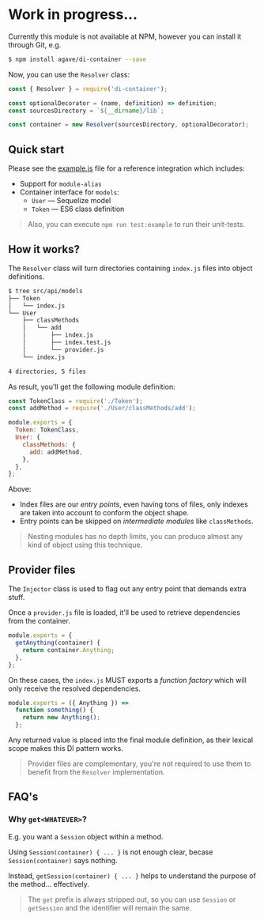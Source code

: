 # Work in progress...

Currently this module is not available at NPM, however you can install it through Git, e.g.

```bash
$ npm install agave/di-container --save
```

Now, you can use the `Resolver` class:

```js
const { Resolver } = require('di-container');

const optionalDecorator = (name, definition) => definition;
const sourcesDirectory = `${__dirname}/lib`;

const container = new Resolver(sourcesDirectory, optionalDecorator);
```

## Quick start

Please see the [example.js](example.js) file for a reference integration which includes:

- Support for `module-alias`
- Container interface for `models`:
  - `User` &mdash; Sequelize model
  - `Token` &mdash; ES6 class definition

> Also, you can execute `npm run test:example` to run their unit-tests.

## How it works?

The `Resolver` class will turn directories containing `index.js` files into object definitions.

```bash
$ tree src/api/models
├── Token
│   └── index.js
└── User
    ├── classMethods
    │   └── add
    │       ├── index.js
    │       ├── index.test.js
    │       └── provider.js
    └── index.js

4 directories, 5 files
```

As result, you'll get the following module definition:

```js
const TokenClass = require('./Token');
const addMethod = require('./User/classMethods/add');

module.exports = {
  Token: TokenClass,
  User: {
    classMethods: {
      add: addMethod,
    },
  },
};
```

Above:

- Index files are our _entry points_, even having tons of files, only indexes are taken into account to conform the object shape.
- Entry points can be skipped on _intermediate modules_ like `classMethods`.

> Nesting modules has no depth limits, you can produce almost any kind of object using this technique.

## Provider files

The `Injector` class is used to flag out any entry point that demands extra stuff.

Once a `provider.js` file is loaded, it’ll be used to retrieve dependencies from the container.

```js
module.exports = {
  getAnything(container) {
    return container.Anything;
  },
};
```

On these cases, the `index.js` MUST exports a _function factory_ which will only receive the resolved dependencies.

```js
module.exports = ({ Anything }) =>
  function something() {
    return new Anything();
  };
```

Any returned value is placed into the final module definition, as their lexical scope makes this DI pattern works.

> Provider files are complementary, you're not required to use them to benefit from the `Resolver` implementation.

## FAQ's

### Why `get<WHATEVER>`?

E.g. you want a `Session` object within a method.

Using `Session(container) { ... }` is not enough clear, becase `Session(container)` says nothing.

Instead, `getSession(container) { ... }` helps to understand the purpose of the method... effectively.

> The `get` prefix is always stripped out, so you can use `Session` or `getSession` and the identifier will remain the same.
